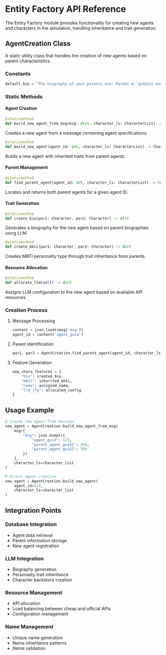 # Entity Factory API Reference

The Entity Factory module provides functionality for creating new agents and characters in the simulation, handling inheritance and trait generation.

## AgentCreation Class

A static utility class that handles the creation of new agents based on parent characteristics.

### Constants

```python
default_bio = "The biography of your parents are: Parent A: {p1bio} and Parent B: {p2bio}"
```

### Static Methods

#### Agent Creation

```python
@staticmethod
def build_new_agent_from_msg(msg: dict, character_ls: CharacterList) -> Character
```
Creates a new agent from a message containing agent specifications.

```python
@staticmethod
def build_new_agent(agent_id: int, character_ls: CharacterList) -> Character
```
Builds a new agent with inherited traits from parent agents.

#### Parent Management

```python
@staticmethod
def find_parent_agent(agent_id: int, character_ls: CharacterList) -> tuple[Character, Character]
```
Locates and returns both parent agents for a given agent ID.

#### Trait Generation

```python
@staticmethod
def create_bio(par1: Character, par2: Character) -> dict
```
Generates a biography for the new agent based on parent biographies using LLM.

```python
@staticmethod
def create_mbti(par1: Character, par2: Character) -> dict
```
Creates MBTI personality type through trait inheritance from parents.

#### Resource Allocation

```python
@staticmethod
def allocate_llm(self) -> dict
```
Assigns LLM configuration to the new agent based on available API resources.

### Creation Process

1. Message Processing
   ```python
   content = json.loads(msg['msg'])
   agent_id = content['agent_guid']
   ```

2. Parent Identification
   ```python
   par1, par2 = AgentCreation.find_parent_agent(agent_id, character_ls)
   ```

3. Feature Generation
   ```python
   new_chara_features = {
       "bio": created_bio,
       "mbti": inherited_mbti,
       "name": assigned_name,
       "llm_cfg": allocated_config
   }
   ```

## Usage Example

```python
# Create new agent from message
new_agent = AgentCreation.build_new_agent_from_msg(
    msg={
        "msg": json.dumps({
            "agent_guid": 123,
            "parent_agent_guid1": 456,
            "parent_agent_guid2": 789
        })
    },
    character_ls=character_list
)

# Direct agent creation
new_agent = AgentCreation.build_new_agent(
    agent_id=123,
    character_ls=character_list
)
```

## Integration Points

### Database Integration
- Agent data retrieval
- Parent information storage
- New agent registration

### LLM Integration
- Biography generation
- Personality trait inheritance
- Character backstory creation

### Resource Management
- API allocation
- Load balancing between cheap and official APIs
- Configuration management

### Name Management
- Unique name generation
- Name inheritance patterns
- Name validation 